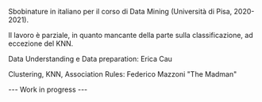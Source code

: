 Sbobinature in italiano per il corso di Data Mining (Università di Pisa, 2020-2021).

Il lavoro è parziale, in quanto mancante della parte sulla classificazione, ad eccezione del KNN.



Data Understanding e Data preparation: Erica Cau

Clustering, KNN, Association Rules: Federico Mazzoni "The Madman"

--- Work in progress ---
